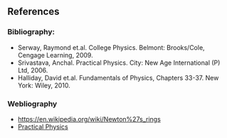 ## References 


### Bibliography:
- Serway, Raymond et.al. College Physics. Belmont: Brooks/Cole, Cengage Learning, 2009.
- Srivastava, Anchal. Practical Physics. City: New Age International (P) Ltd, 2006.
- Halliday, David et.al. Fundamentals of Physics, Chapters 33-37. New York: Wiley, 2010.

### Webliography
- https://en.wikipedia.org/wiki/Newton%27s_rings
- [Practical Physics](https://www.google.co.in/books/edition/Practical_Physics/hYZC-k4mo-YC?q=how+to+find+refractive+index+of+a+liquid+using+newtons+rings+method&kptab=overview#f=false)
